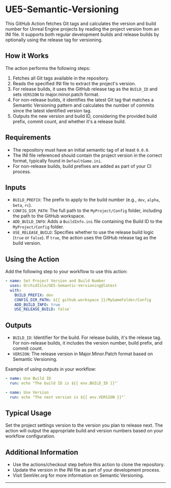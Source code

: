 # UE5-Semantic-Versioning

This GitHub Action fetches Git tags and calculates the version and build number for Unreal Engine projects by reading the project version from an INI file. It supports both regular development builds and release builds by optionally using the release tag for versioning.

## How it Works

The action performs the following steps:

1.  Fetches all Git tags available in the repository.
2.  Reads the specified INI file to extract the project's version.
3.  For release builds, it uses the GitHub release tag as the `BUILD_ID` and sets `VERSION` to major.minor.patch format.
4.  For non-release builds, it identifies the latest Git tag that matches a Semantic Versioning pattern and calculates the number of commits since the latest identified version tag.
5.  Outputs the new version and build ID, considering the provided build prefix, commit count, and whether it's a release build.

## Requirements

-   The repository must have an initial semantic tag of at least `0.0.0`.
-   The INI file referenced should contain the project version in the correct format, typically found in `DefaultGame.ini`.
-   For non-release builds, build prefixes are added as part of your CI process.

## Inputs

-   `BUILD_PREFIX`: The prefix to apply to the build number (e.g., `dev`, `alpha`, `beta`, `rc`).
-   `CONFIG_DIR_PATH`: The full path to the `MyProject/Config` folder, including the path to the GitHub workspace.
-   `ADD_BUILD_INFO`: Adds a `BuildInfo.ini` file containing the Build ID to the `MyProject/Config` folder.
-   `USE_RELEASE_BUILD`: Specifies whether to use the release build logic (`true` or `false`). If `true`, the action uses the GitHub release tag as the build version.

## Using the Action

Add the following step to your workflow to use this action:

``` yaml
- name: Set Project Version and Build Number
  uses: OrchidIsle/UE5-Semantic-Versioning@latest
  with:
    BUILD_PREFIX: dev
    CONFIG_DIR_PATH: ${{ github.workspace }}/MyGameFolder/Config
    ADD_BUILD_INFO: true
    USE_RELEASE_BUILD: false` 
```

## Outputs

-   `BUILD_ID`: Identifier for the build. For release builds, it's the release tag. For non-release builds, it includes the version number, build prefix, and commit count.
-   `VERSION`: The release version in Major.Minor.Patch format based on Semantic Versioning.

Example of using outputs in your workflow:

``` yaml
- name: Use Build ID
  run: echo "The build ID is ${{ env.BUILD_ID }}"` 
```

```yaml
- name: Use Version
  run: echo "The next version is ${{ env.VERSION }}"` 
```
## Typical Usage

Set the project settings version to the version you plan to release next. The action will output the appropriate build and version numbers based on your workflow configuration.

## Additional Information

-   Use the actions/checkout step before this action to clone the repository.
-   Update the version in the INI file as part of your development process.
-   Visit SemVer.org for more information on Semantic Versioning.

----------

